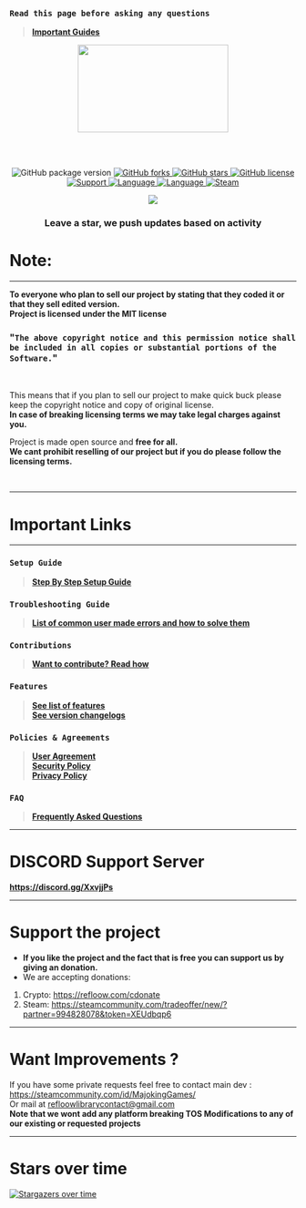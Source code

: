 ### `Read this page before asking any questions`
> **[Important Guides](https://github.com/Refloow/Steam-Vanity-URL-Swap#important-links)**<br>

<p align="center">
<img width="264.6" height="154" src="https://i.imgur.com/PUCBfA6.png">
</p>

<br>
<br>

<p align= "center">
  <img src="https://img.shields.io/github/package-json/v/Refloow/Steam-Vanity-URL-Swap.svg" alt="GitHub package version">
  </a>
    <a href="https://github.com/Refloow/Steam-Vanity-URL-Swap/network" target="_blank">
  <img src="https://img.shields.io/github/forks/Refloow/Steam-Card-Bot-PRO.svg?style=plastic" alt="GitHub forks">
  </a>
    <a href="https://github.com/Refloow/Steam-Vanity-URL-Swap/stargazers" target="_blank">
  <img src="https://img.shields.io/github/stars/Refloow/Steam-Vanity-URL-Swap.svg?style=plastic" alt="GitHub stars">
  </a>
    <a href="https://raw.githubusercontent.com/Refloow/Steam-Vanity-URL-Swap/master/LICENSE">
  <img src="https://img.shields.io/badge/license-MIT-blue.svg?style=plastic" alt="GitHub license">
  </a>
    <a href="https://discord.gg/XxvjjPs" target="_blank">
  <img src="https://img.shields.io/discord/690327113039085600" alt="Support">
  </a>
    <a href="https://en.wikipedia.org/wiki/Node.js" target="_blank">
  <img src="https://img.shields.io/badge/Uses-Node.js-green" alt="Language">
  </a>
    <a href="https://en.wikipedia.org/wiki/JavaScript" target="_blank">
  <img src="https://img.shields.io/badge/language-JavaScript-yellow.svg" alt="Language">
  </a>
    <a href="https://steamcommunity.com/tradeoffer/new/?partner=392773011&token=CncehZti" target="_blank">
  <img src="https://img.shields.io/badge/steam-donate-yellow.svg" alt="Steam">
  </a>
</p>

<p align= "center">
  <a href="https://refloow.com/cdonate" target="_blank">
  <img src="https://img.shields.io/badge/-CRYPTO%20Donations-red">
  </a>
</p>

<h3 align= "center"> Leave a star, we push updates based on activity </h3>

# Note:

<hr>

**To everyone who plan to sell our project by stating that they coded it or that they sell edited version.**<br>
**Project is licensed under the MIT license**<br>

### "`The above copyright notice and this permission notice shall be included in all copies or substantial portions of the Software.`"<br>

<br>

This means that if you plan to sell our project to make quick buck please keep the copyright notice and copy of original license. <br>
**In case of breaking licensing terms we may take legal charges against you.**

Project is made open source and **free for all.**<br>
**We cant prohibit reselling of our project but if you do please follow the licensing terms.**<br> 

<br>
<hr>

# Important Links

<hr>

### `Setup Guide`
> **[Step By Step Setup Guide](https://github.com/Refloow/Steam-Card-Bot-PRO/wiki)**<br>
### `Troubleshooting Guide`
> **[List of common user made errors and how to solve them](https://refloow.com/Open-Source-Projects/troubleshooting)**<br>
### `Contributions`
> **[Want to contribute? Read how](https://github.com/Refloow/Steam-Vanity-URL-Swap/blob/master/.github/CONTRIBUTING.md)**<br>
### `Features`
> **[See list of features](https://github.com/Refloow/Steam-Vanity-URL-Swap/blob/master/.github/FEATURES.md)**<br>
> **[See version changelogs](https://github.com/Refloow/Steam-Vanity-URL-Swap/blob/master/.github/changelog.md)**<br>
### `Policies & Agreements`
> **[User Agreement](https://github.com/Refloow/Steam-Vanity-URL-Swap/blob/master/.github/USER_AGREEMENT.md)**<br>
> **[Security Policy](https://github.com/Refloow/Steam-Vanity-URL-Swap/security/policy)**<br>
> **[Privacy Policy](https://github.com/Refloow/Steam-Vanity-URL-Swap/blob/master/.github/PRIVACY.md)**<br>
### `FAQ`
> **[Frequently Asked Questions](https://github.com/Refloow/Steam-Vanity-URL-Swap/wiki/FAQ---Frequently-Asked-Questions)**<br>

<hr>

# DISCORD Support Server

**https://discord.gg/XxvjjPs**

<hr>

# Support the project
- **If you like the project and the fact that is free you can support us by giving an donation.**
- We are accepting donations:

1. Crypto: https://refloow.com/cdonate
2. Steam: https://steamcommunity.com/tradeoffer/new/?partner=994828078&token=XEUdbqp6

<hr>

# Want Improvements ?

If you have some private requests feel free to contact main dev : https://steamcommunity.com/id/MajokingGames/<br>
Or mail at refloowlibrarycontact@gmail.com <br>
**Note that we wont add any platform breaking TOS Modifications to any of our existing or requested projects**

<hr>

# Stars over time 

[![Stargazers over time](https://starchart.cc/Refloow/Steam-Vanity-URL-Swap.svg)](https://starchart.cc/Refloow/Steam-Vanity-URL-Swap)


